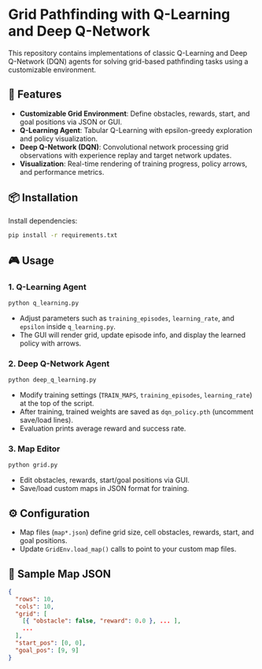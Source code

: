 # Grid Pathfinding with Q-Learning and Deep Q-Network

This repository contains implementations of classic Q-Learning and Deep Q-Network (DQN) agents for solving grid-based pathfinding tasks using a customizable environment.


## 🚀 Features

* **Customizable Grid Environment**: Define obstacles, rewards, start, and goal positions via JSON or GUI.
* **Q-Learning Agent**: Tabular Q-Learning with epsilon-greedy exploration and policy visualization.
* **Deep Q-Network (DQN)**: Convolutional network processing grid observations with experience replay and target network updates.
* **Visualization**: Real-time rendering of training progress, policy arrows, and performance metrics.

## 📦 Installation
 Install dependencies:

   ```bash
   pip install -r requirements.txt
   ```

## 🎮 Usage

### 1. Q-Learning Agent

```bash
python q_learning.py
```

* Adjust parameters such as `training_episodes`, `learning_rate`, and `epsilon` inside `q_learning.py`.
* The GUI will render grid, update episode info, and display the learned policy with arrows.

### 2. Deep Q-Network Agent

```bash
python deep_q_learning.py
```

* Modify training settings (`TRAIN_MAPS`, `training_episodes`, `learning_rate`) at the top of the script.
* After training, trained weights are saved as `dqn_policy.pth` (uncomment save/load lines).
* Evaluation prints average reward and success rate.

### 3.  Map Editor 

```bash
python grid.py
```

* Edit obstacles, rewards, start/goal positions via GUI.
* Save/load custom maps in JSON format for training.

## ⚙️ Configuration

* Map files (`map*.json`) define grid size, cell obstacles, rewards, start, and goal positions.
* Update `GridEnv.load_map()` calls to point to your custom map files.



## 📄 Sample Map JSON

```json
{
  "rows": 10,
  "cols": 10,
  "grid": [
    [{ "obstacle": false, "reward": 0.0 }, ... ],
    ...
  ],
  "start_pos": [0, 0],
  "goal_pos": [9, 9]
}
```


